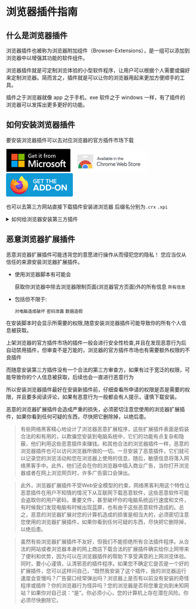 # 浏览器插件指南

## 什么是浏览器插件

浏览器插件也被称为浏览器附加组件（Browser-Extensions），是一组可以添加到浏览器中以增强其功能的软件组件。

浏览器插件就是可定制浏览体验的小型软件程序，让用户可以根据个人需要或偏好来定制浏览器。简而言之，插件就是可以让你的浏览器用起来更加方便顺手的工具。

插件之于浏览器就像 app 之于手机，exe 软件之于 windows 一样，有了插件的浏览器可以发挥出更多更好的功能。

## 如何安装浏览器插件

要安装浏览器插件可以去对应浏览器的官方插件市场下载

[![Edge 外接程序 BETA](./Photo/Badge/edge.png)](https://microsoftedge.microsoft.com/)
[![Chrome 网上应用店](./Photo/Badge/chrome.png)](https://chrome.google.com/webstore/)
[![Firefox 附加组件](./Photo/Badge/firefox.png)](https://addons.mozilla.org/zh-CN/firefox/)

也可以去第三方网站直接下载插件安装进浏览器 后缀名分别为`.crx` `.xpi`

<details>
<summary>如何给浏览器安装第三方插件</summary>

Edge 浏览器安装第三方插件比较简单

- 打开扩展程序页面 [edge://extensions](edge://extensions/) [chrome://extensions](chrome://extensions)
- 或是通过点击浏览器右上角退出下面的  **设置与其他** - **扩展**- **管理扩展** 打开

![Settings and others](./Photo/Settings/Settings-and-others-Browser-Extensions.png#gh-light-mode-only)
![Settings and others](./Photo/Settings/Settings-and-others-Browser-Extensions-dark.png#gh-dark-mode-only)
![Settings and others](./Photo/Settings/Settings-and-others-Browser-Extensions2-manage.png#gh-light-mode-only)
![Settings and others](./Photo/Settings/Settings-and-others-Browser-Extensions2-manage-dark.png#gh-dark-mode-only)

- 打开 `开发人员模式` 和 `允许来自其他应用商店的扩展`

![Settings and others](./Photo/Settings/Settings-and-others-Browser-Extensions-Dev.png#gh-light-mode-only)
![Settings and others](./Photo/Settings/Settings-and-others-Browser-Extensions-Dev-dark.png#gh-dark-mode-only)

- 将 .crx 文件**直接拖入扩展页面**即可安装

---

Chrome 安装第三方扩展或者 Edge 的另一种安装方式

>Chrome 21.x 系列增加了对扩展插件安装的限制, 自 Chrome 21.x 开始默认只允许从 Chrome Web Store （Chrome 网上应用店）安装扩展、应用及脚本

- 把下载后的`.crx`扩展名的离线 Chrome 插件的文件扩展名改成`.zip`或者`.rar`。
- 右键点击该文件，并使用压缩软件（如7z、winrar、好压、360压缩等）对该压缩文件进行解压，并保存到系统的一个任意文件夹下。解压成功以后，该 Chrome 插件就会以文件夹的形式存在于操作系统的某一个目录下面。***(注意：文件夹位置变动会导致插件失效)***
- 打开扩展程序页面 [edge://extensions](edge://extensions/) [chrome://extensions](chrome://extensions)
- 打开 `开发者模式`
- 点击 `加载已解压的扩展程序...` 选择刚刚解压的插件文件夹的位置即可

</details>

## 恶意浏览器扩展插件

恶意浏览器扩展插件可能违背您的意愿进行操作从而侵犯您的隐私！
您应当仅从信任的来源安装浏览器扩展插件。

- 使用浏览器脚本有可能会

    获取你浏览器中除去浏览器限制页面(浏览器官方页面)外的所有信息 `所有信息`

- 包括但不限于:

    `对电脑造成破坏` `密码泄露` `数据造假`

在安装脚本时会显示所需要的权限,随意安装浏览器插件可能导致你的所有个人信息被获取。

上架浏览器的官方插件市场的插件一般会进行安全性检查,并且在发现恶意行为后自动禁用插件，但审查不是万能的，浏览器的官方插件市场也有需要额外权限的不良插件

而随意安装第三方插件没有一个合法的第三方审查方，如果有过于宽泛的权限，可能导致你的个人信息被获取，后续也会一直进行恶意行为

所以安装浏览器插件最好在安装新插件前，仔细查看所申请的权限是否是需要的权限，并且要多阅读评论，如果有恶意行为一般都会有人提示，谨慎下载安装。

恶意的浏览器扩展插件会造成严重的损失，必须密切注意您使用的浏览器扩展插件，如果你看到任何可疑的东西，尽快把它删除掉，以绝后患。

>有些网络黑客精心地设计了浏览器恶意扩展程序，这些扩展插件表面是假装合法的和有用的，以欺骗您安装到电脑系统中，它们的功能有点复杂和隐蔽，他们利用这些恶意插件来赚钱。和其他合法的浏览器插件一样，恶意的浏览器插件也可以访问浏览器所做的一切。一旦安装了恶意插件，它们就可以记录您的浏览活动和您在浏览器上使用的信息，随后，敏感信息将落入网络黑客手中。此外，他们还会在你的浏览器中插入商业广告，当你打开浏览器或者在网上浏览网页时，许多广告窗口会弹出。

>此外，浏览器扩展插件不受Web安全模型的约束，网络黑客利用这个特性让恶意插件在用户不知情的情况下从互联网下载恶意软件，这些恶意软件可能会盗取你的用户密码，重要文件，甚至破坏你的电脑系统运行速度和文件，有时候我们发现电脑有时候出现蓝屏，也有由于这些恶意软件造成的。总之，恶意的浏览器扩展对您的计算机造成的损害是相当大的，必须密切注意您使用的浏览器扩展插件，如果你看到任何可疑的东西，尽快把它删除掉，以绝后患。

>虽然有些浏览器扩展插件不友好，但我们不能拒绝所有合法插件程序。从合法的网站或者浏览器本身的网上商店下载合法的扩展插件确实给你上网带来了便利和优势，因为可以在浏览器插件的帮助下享受满意的上网浏览体验。同时，要小心谨慎，认清邪恶的插件程序。如果您不确定它是否是一个好的扩展插件，您可以这样问自己，“既然我安装了这个插件，我的浏览器运行速度会变慢吗？广告窗口经常弹出吗？浏览器上是否有以前没有安装的奇怪程序或插件？你的浏览器行为怪异吗？您的浏览器是否将您重定向到未知网站？如果你对自己说：“是”。你必须小心，您的计算机上存在潜在风险。你必须尽快删除它。
